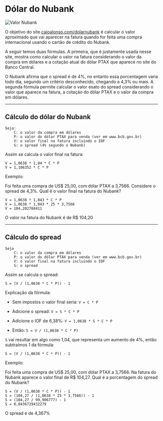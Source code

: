 # Dólar do Nubank

![Valor Nubank](valor-nubank.png)

O objetivo do site [caioalonso.com/dolarnubank](caioalonso.com/dolarnubank)
é calcular o valor aproximado que vai aparecer na fatura quando for feita
uma compra internacional usando o cartão de crédito do Nubank.

A seguir temos duas fórmulas. A primeira, que é justamente usada nesse site,
mostra como calcular o valor na fatura considerando o valor da compra em dólares
e a cotação atual do dólar PTAX que aparece no site do Banco Central.

O Nubank afirma que o spread é de 4%, no entanto essa porcentagem varia
todo dia, segundo um critério desconhecido, chegando a 4,3% ou mais. A segunda
fórmula permite calcular o valor exato do spread considerando o valor que
aparece na fatura, a cotação do dólar PTAX e o valor da compra em dólares.

---

## Cálculo do dólar do Nubank

    Seja:
        C: o valor da compra em dólares
        P: o valor do dólar PTAX para venda (ver em www.bcb.gov.br)
        V: o valor final na fatura incluindo o IOF
        S: o spread (4% segundo o Nubank)

Assim se calcula o valor final na fatura:

    V = 1,0638 * 1,04 * C * P
    V = 1,106352 * C * P


Exemplo:

Foi feita uma compra de US$ 25,00, com dólar PTAX a 3,7566.
Considere o spread de 4,3%. Qual é o valor final na fatura do Nubank?

    V = 1,0638 * 1,043 * C * P
    V = 1,0638 * 1,043 * 25 * 3,7566
    V = 104,202768411

O valor na fatura do Nubank é de R$ 104,20


---


## Cálculo do spread

    Seja
        C: o valor da compra em dólares
        P: o valor do dólar PTAX para venda (ver em www.bcb.gov.br)
        V: o valor final na fatura incluindo o IOF
        S: o spread


Assim se calcula o spread:

    S = (V / (1,0638 * C * P)) - 1


Explicação da fórmula:

- Sem impostos o valor final seria: `V = C * P`

- Adicione o spread: `V = S * C * P`

- Adicione o IOF de 6,38%: `V = 1,0638 * S * C * P`

- Então: `S = V / (1,0638 * C * P)`


`S` vai resultar em algo como 1,04, que representa um aumento de 4%, então
subtraímos 1 da fórmula:

`S = (V / (1,0638 * C * P)) - 1`



Exemplo:

Foi feita uma compra de US$ 25,00, com dólar PTAX a 3,7566. Na fatura do Nubank
aparece o valor final de R$ 104,27. Qual é a porcentagem do spread do Nubank?


    S = (V / (1,0638 * C * P)) - 1
    S = (104,27 / (1,0638 * 25 * 3,7566)) - 1
    S = (104,27 / 99,906777) - 1
    S = 0,0436729432279

O spread é de 4,367%
